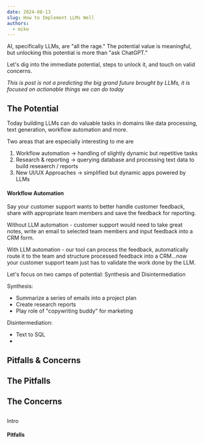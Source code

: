 ```yaml
---
date: 2024-08-13
slug: How to Implement LLMs Well
authors:
  - mike
---
```


AI, specifically LLMs, are "all the rage." The potential value is meaningful, but unlocking this potential is more than "ask ChatGPT."

Let's dig into the immediate potential, steps to unlock it, and touch on valid concerns.

*This is post is not a predicting the big grand future brought by LLMs, it is focused on actionable things we can do today*

## The Potential
Today building LLMs can do valuable tasks in domains like data processing, text generation, workflow automation and more.

Two areas that are especially interesting to me are

1. Workflow automation -> handling of slightly dynamic but repetitive tasks
2. Research & reporting -> querying database and processing text data to build reseaerch / reports
3. New UI/UX Approaches -> simplified but dynamic apps powered by LLMs

#### Workflow Automation
Say your customer support wants to better handle customer feedback, share with appropriate team members and save the feedback for reporting.

Without LLM automation - customer support would need to take great notes, write an email to selected team members and input feedback into a CRM form.

With LLM automation - our tool can process the feedback, automatically route it to the team and structure processed feedback into a CRM...now your customer support team just has to validate the work done by the LLM.




Let's focus on two camps of potential: Synthesis and Disintermediation

Synthesis:

- Summarize a series of emails into a project plan
- Create research reports
- Play role of "copywriting buddy" for marketing

Disintermediation:

- Text to SQL
- 


## Pitfalls & Concerns

## The Pitfalls

## The Concerns

## 
Intro

#### Pitfalls






